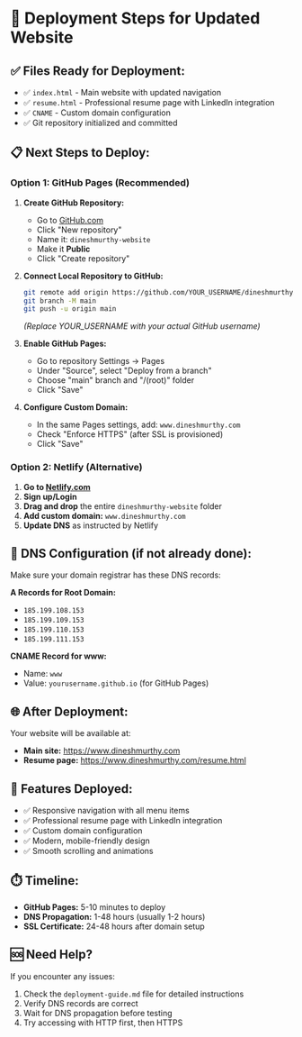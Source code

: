 # 🚀 Deployment Steps for Updated Website

## ✅ Files Ready for Deployment:
- ✅ `index.html` - Main website with updated navigation
- ✅ `resume.html` - Professional resume page with LinkedIn integration
- ✅ `CNAME` - Custom domain configuration
- ✅ Git repository initialized and committed

## 📋 Next Steps to Deploy:

### **Option 1: GitHub Pages (Recommended)**

1. **Create GitHub Repository:**
   - Go to [GitHub.com](https://github.com)
   - Click "New repository"
   - Name it: `dineshmurthy-website`
   - Make it **Public**
   - Click "Create repository"

2. **Connect Local Repository to GitHub:**
   ```bash
   git remote add origin https://github.com/YOUR_USERNAME/dineshmurthy-website.git
   git branch -M main
   git push -u origin main
   ```
   *(Replace YOUR_USERNAME with your actual GitHub username)*

3. **Enable GitHub Pages:**
   - Go to repository Settings → Pages
   - Under "Source", select "Deploy from a branch"
   - Choose "main" branch and "/(root)" folder
   - Click "Save"

4. **Configure Custom Domain:**
   - In the same Pages settings, add: `www.dineshmurthy.com`
   - Check "Enforce HTTPS" (after SSL is provisioned)
   - Click "Save"

### **Option 2: Netlify (Alternative)**

1. **Go to [Netlify.com](https://netlify.com)**
2. **Sign up/Login**
3. **Drag and drop** the entire `dineshmurthy-website` folder
4. **Add custom domain:** `www.dineshmurthy.com`
5. **Update DNS** as instructed by Netlify

## 🔧 DNS Configuration (if not already done):

Make sure your domain registrar has these DNS records:

**A Records for Root Domain:**
- `185.199.108.153`
- `185.199.109.153`
- `185.199.110.153`
- `185.199.111.153`

**CNAME Record for www:**
- Name: `www`
- Value: `yourusername.github.io` (for GitHub Pages)

## 🌐 After Deployment:

Your website will be available at:
- **Main site:** https://www.dineshmurthy.com
- **Resume page:** https://www.dineshmurthy.com/resume.html

## 📱 Features Deployed:
- ✅ Responsive navigation with all menu items
- ✅ Professional resume page with LinkedIn integration
- ✅ Custom domain configuration
- ✅ Modern, mobile-friendly design
- ✅ Smooth scrolling and animations

## ⏱️ Timeline:
- **GitHub Pages:** 5-10 minutes to deploy
- **DNS Propagation:** 1-48 hours (usually 1-2 hours)
- **SSL Certificate:** 24-48 hours after domain setup

## 🆘 Need Help?
If you encounter any issues:
1. Check the `deployment-guide.md` file for detailed instructions
2. Verify DNS records are correct
3. Wait for DNS propagation before testing
4. Try accessing with HTTP first, then HTTPS 